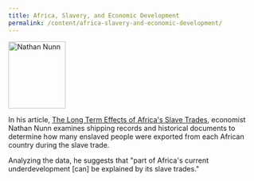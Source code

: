 ```yaml
---
title: Africa, Slavery, and Economic Development
permalink: /content/africa-slavery-and-economic-development/
---
```

<img src="{{site.baseurl}}/assets/img/Nunn.JPG" alt="Nathan Nunn" title="Nathan Nunn" width="115" height="135" class="floatleft">

In his article, [The Long Term Effects of Africa's Slave Trades](http://nrs.harvard.edu/urn-3:HUL.InstRepos:3710252), economist Nathan Nunn examines shipping records and historical documents to determine how many enslaved people were exported from each African country during the slave trade.  

Analyzing the data, he suggests that "part of Africa's current underdevelopment [can] be explained by its slave trades."
